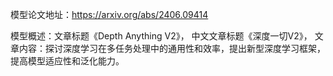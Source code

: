 模型论文地址：https://arxiv.org/abs/2406.09414

模型概述：文章标题《Depth Anything V2》，
中文文章标题《深度一切V2》，
文章内容：探讨深度学习在多任务处理中的通用性和效率，提出新型深度学习框架，提高模型适应性和泛化能力。
